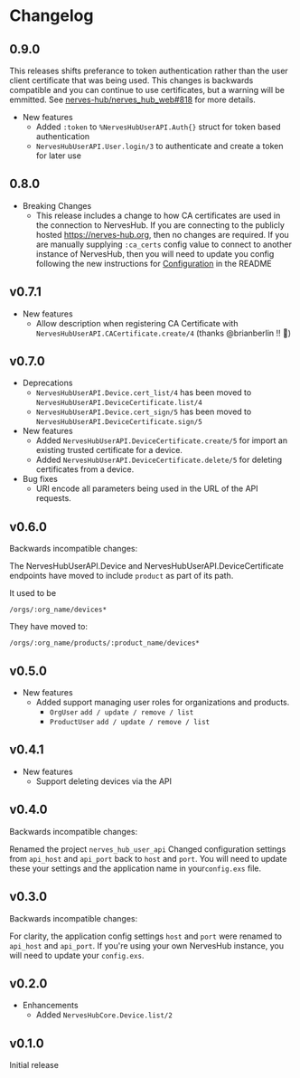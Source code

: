 # Changelog

## 0.9.0

This releases shifts preferance to token authentication rather than the user
client certificate that was being used. This changes is backwards compatible
and you can continue to use certificates, but a warning will be emmitted.
See [nerves-hub/nerves_hub_web#818](https://github.com/nerves-hub/nerves_hub_web/pull/818)
for more details.

* New features
  * Added `:token` to `%NervesHubUserAPI.Auth{}` struct for token based authentication
  * `NervesHubUserAPI.User.login/3` to authenticate and create a token for later use

## 0.8.0

* Breaking Changes
  * This release includes a change to how CA certificates are used in the connection
    to NervesHub. If you are connecting to the publicly hosted https://nerves-hub.org,
    then no changes are required.
    If you are manually supplying `:ca_certs` config value to connect to another instance
    of NervesHub, then you will need to update you config following the new instructions
    for [Configuration](README.md#configuration) in the README

## v0.7.1

* New features
  * Allow description when registering CA Certificate with
  `NervesHubUserAPI.CACertificate.create/4` (thanks @brianberlin !! :tada:)

## v0.7.0

* Deprecations
  * `NervesHubUserAPI.Device.cert_list/4` has been moved to
    `NervesHubUserAPI.DeviceCertificate.list/4`
  * `NervesHubUserAPI.Device.cert_sign/5` has been moved to
    `NervesHubUserAPI.DeviceCertificate.sign/5`
* New features
  * Added `NervesHubUserAPI.DeviceCertificate.create/5` for import an existing
    trusted certificate for a device.
  * Added `NervesHubUserAPI.DeviceCertificate.delete/5` for deleting certificates
    from a device.
* Bug fixes
  * URI encode all parameters being used in the URL of the API requests.

## v0.6.0

Backwards incompatible changes:

The NervesHubUserAPI.Device and NervesHubUserAPI.DeviceCertificate endpoints
have moved to include `product` as part of its path.

It used to be

```text
/orgs/:org_name/devices*
```

They have moved to:

```text
/orgs/:org_name/products/:product_name/devices*
```

## v0.5.0

* New features
  * Added support managing user roles for organizations and products.
    * `OrgUser` `add / update / remove / list`
    * `ProductUser` `add / update / remove / list`

## v0.4.1

* New features
  * Support deleting devices via the API

## v0.4.0

Backwards incompatible changes:

Renamed the project `nerves_hub_user_api`
Changed configuration settings from `api_host` and `api_port` back to `host` and
`port`. You will need to update these your settings and the application name
in your`config.exs` file.

## v0.3.0

Backwards incompatible changes:

For clarity, the application config settings `host` and `port` were renamed to
`api_host` and `api_port`. If you're using your own NervesHub instance, you will
need to update your `config.exs`.

## v0.2.0

* Enhancements
  * Added `NervesHubCore.Device.list/2`

## v0.1.0

Initial release
